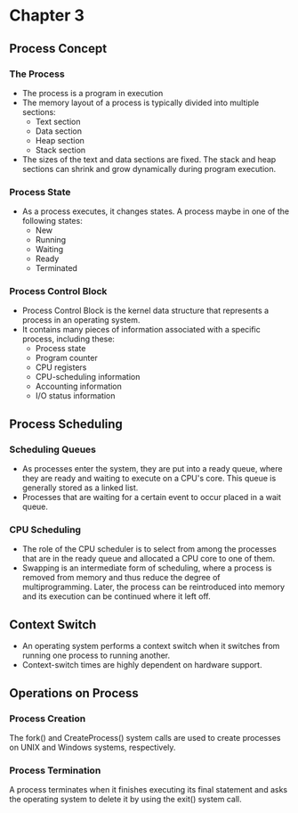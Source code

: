 # Chapter 3
## Process Concept
### The Process
- The process is a program in execution
- The memory layout of a process is typically divided into multiple sections:
  - Text section
  - Data section
  - Heap section
  - Stack section
- The sizes of the text and data sections are fixed. The stack and heap sections can shrink and grow dynamically during program execution.
### Process State
- As a process executes, it changes states. A process maybe in one of the following states:
  - New
  - Running
  - Waiting
  - Ready
  - Terminated
### Process Control Block
- Process Control Block  is the kernel data structure that represents a process in an operating system.
- It contains many pieces of information associated with a specific process, including these:
  - Process state
  - Program counter
  - CPU registers
  - CPU-scheduling information
  - Accounting information
  - I/O status information
## Process Scheduling
### Scheduling Queues
- As processes enter the system, they are put into a ready queue, where they are ready and waiting to execute on a CPU's core. This queue is generally stored as a linked list.
- Processes that are waiting for a certain event to occur placed in a wait queue.
### CPU Scheduling
- The role of the CPU scheduler is to select from among the processes that are in the ready queue and allocated a CPU core to one of them.
- Swapping is an intermediate form of scheduling, where a process is removed from memory and thus reduce the degree of multiprogramming. Later, the process can be reintroduced into memory and its execution can be continued where it left off.
## Context Switch
- An operating system performs a context switch when it switches from running one process to running another.
- Context-switch times are highly dependent on hardware support.
## Operations on Process
### Process Creation
   The fork() and CreateProcess() system calls are used to create processes on UNIX and Windows systems, respectively.
### Process Termination
   A process terminates when it finishes executing its final statement and asks the operating system to delete it by using the exit() system call.

